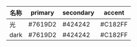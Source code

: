 | 名称  | primary | secondary | accent |
| --- | ------- | --------- | ------ |
| 光 | #7619D2 | #424242 | #C182FF |
| dark | #7619D2 | #424242 | #C182FF |
